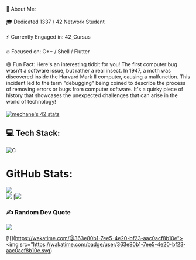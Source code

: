 💫 About Me:
<br><br>
🎓 Dedicated 1337 / 42 Network Student
<br><br>
⚡ Currently Engaged in: 42_Cursus
<br><br>
🔥 Focused on: C++ / Shell / Flutter
<br><br>
😄 Fun Fact: Here's an interesting tidbit for you! The first computer bug wasn't a software issue, but rather a real insect. In 1947, a moth was discovered inside the Harvard Mark II computer, causing a malfunction. This incident led to the term "debugging" being coined to describe the process of removing errors or bugs from computer software. It's a quirky piece of history that showcases the unexpected challenges that can arise in the world of technology!
<br><br>
[![mechane's 42 stats](https://badge.mediaplus.ma/black/mechane)](https://github.com/oakoudad/badge42)



## 💻 Tech Stack:
![C](https://img.shields.io/badge/c-%2300599C.svg?style=for-the-badge&logo=c&logoColor=white)
#  GitHub Stats:
![](https://github-readme-streak-stats.herokuapp.com/?user=meddch&theme=dark&hide_border=false)<br/>
![](https://github-readme-stats.vercel.app/api/top-langs/?username=meddch&theme=dark&hide_border=false&include_all_commits=false&count_private=false&layout=compact)
[![](https://wakatime.com/share/@363e80b1-7ee5-4e20-bf23-aac0acf8b10e/4d562b78-1553-4ec7-94b5-9f48eb559d23.svg)


### ✍️ Random Dev Quote
![](https://quotes-github-readme.vercel.app/api?type=horizontal&theme=radical)

[![](https://wakatime.com/@363e80b1-7ee5-4e20-bf23-aac0acf8b10e"><img src="https://wakatime.com/badge/user/363e80b1-7ee5-4e20-bf23-aac0acf8b10e.svg)


